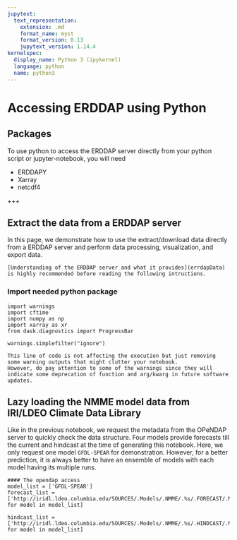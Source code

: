 ```yaml
---
jupytext:
  text_representation:
    extension: .md
    format_name: myst
    format_version: 0.13
    jupytext_version: 1.14.4
kernelspec:
  display_name: Python 3 (ipykernel)
  language: python
  name: python3
---
```


Accessing ERDDAP using Python
===

## Packages 
To use python to access the ERDDAP server directly from your python script or jupyter-notebook, you will need
- ERDDAPY
- Xarray
- netcdf4 

+++

## Extract the data from a ERDDAP server
In this page, we demonstrate how to use the extract/download data directly from a ERDDAP server and perform data processing, visualization, and export data. 

```{tip}
[Understanding of the ERDDAP server and what it provides](errdapData) is highly recommended before reading the following intructions.
```



### Import needed python package
```{code-cell} ipython3
import warnings
import cftime
import numpy as np
import xarray as xr
from dask.diagnostics import ProgressBar
```

```{code-cell} ipython3
warnings.simplefilter("ignore")
```
```{tip}
This line of code is not affecting the execution but just removing some warning outputs that might clutter your notebook. 
However, do pay attention to some of the warnings since they will indicate some deprecation of function and arg/kwarg in future software updates.
```

## Lazy loading the NMME model data from IRI/LDEO Climate Data Library
Like in the previous notebook, we request the metadata from the OPeNDAP server to quickly check the data structure.
Four models provide forecasts till the current and hindcast at the time of generating this notebook.
Here, we only request one model `GFDL-SPEAR` for demonstration. 
However, for a better prediction, it is always better to have an ensemble of models with each model having its multiple runs. 

```{code-cell} ipython3
#### The opendap access
model_list = ['GFDL-SPEAR']
forecast_list = ['http://iridl.ldeo.columbia.edu/SOURCES/.Models/.NMME/.%s/.FORECAST/.MONTHLY/.sst/dods'%model for model in model_list] 

hindcast_list = ['http://iridl.ldeo.columbia.edu/SOURCES/.Models/.NMME/.%s/.HINDCAST/.MONTHLY/.sst/dods'%model for model in model_list] 
```
